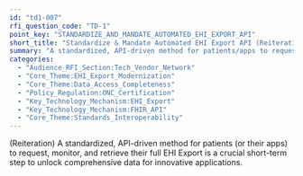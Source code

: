 ```yaml
---
id: "td1-007"
rfi_question_code: "TD-1"
point_key: "STANDARDIZE_AND_MANDATE_AUTOMATED_EHI_EXPORT_API"
short_title: "Standardize & Mandate Automated EHI Export API (Reiteration)"
summary: "A standardized, API-driven method for patients/apps to request, monitor, and retrieve full EHI Export is crucial for comprehensive data for innovative applications."
categories:
  - "Audience_RFI_Section:Tech_Vendor_Network"
  - "Core_Theme:EHI_Export_Modernization"
  - "Core_Theme:Data_Access_Completeness"
  - "Policy_Regulation:ONC_Certification"
  - "Key_Technology_Mechanism:EHI_Export"
  - "Key_Technology_Mechanism:FHIR_API"
  - "Core_Theme:Standards_Interoperability"
---
```

(Reiteration) A standardized, API-driven method for patients (or their apps) to request, monitor, and retrieve their full EHI Export is a crucial short-term step to unlock comprehensive data for innovative applications.

